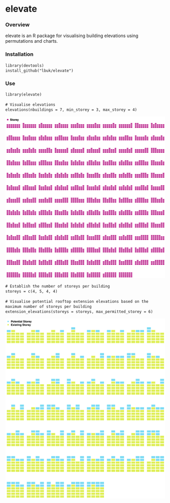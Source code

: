 # elevate

### Overview
elevate is an R package for visualising building elevations using permutations and charts.

### Installation
```
library(devtools)
install_github("lbuk/elevate")
```

### Use
```
library(elevate)

# Visualise elevations
elevations(nbuildings = 7, min_storey = 3, max_storey = 4)
```
![](https://github.com/lbuk/elevate/blob/master/img/example_elevate_elevations_charts.png)

```
# Establish the number of storeys per building
storeys = c(4, 5, 4, 4)

# Visualise potential rooftop extension elevations based on the maximum number of storeys per building
extension_elevations(storeys = storeys, max_permitted_storey = 6)
```
![](https://github.com/lbuk/elevate/blob/master/img/example_elevate_extension_elevations_charts.png)